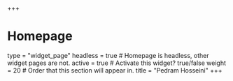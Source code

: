 +++
# Homepage
type = "widget_page"
headless = true  # Homepage is headless, other widget pages are not.
active = true  # Activate this widget? true/false
weight = 20  # Order that this section will appear in.
title = "Pedram Hosseini"
+++
